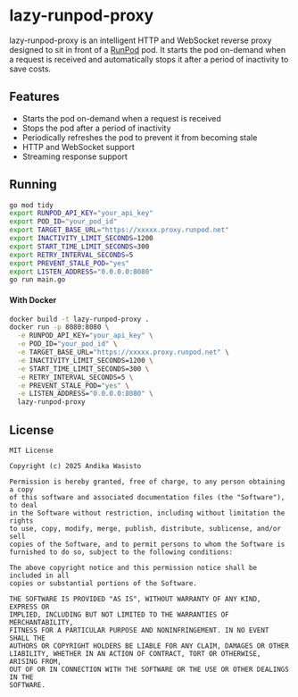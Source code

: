 lazy-runpod-proxy
=================

lazy-runpod-proxy is an intelligent HTTP and WebSocket reverse proxy designed
to sit in front of a [RunPod](https://www.runpod.io/) pod. It starts the pod
on-demand when a request is received and automatically stops it after a period
of inactivity to save costs.

Features
--------

- Starts the pod on-demand when a request is received
- Stops the pod after a period of inactivity
- Periodically refreshes the pod to prevent it from becoming stale
- HTTP and WebSocket support
- Streaming response support

Running
-------

```bash
go mod tidy
export RUNPOD_API_KEY="your_api_key"
export POD_ID="your_pod_id"
export TARGET_BASE_URL="https://xxxxx.proxy.runpod.net"
export INACTIVITY_LIMIT_SECONDS=1200
export START_TIME_LIMIT_SECONDS=300
export RETRY_INTERVAL_SECONDS=5
export PREVENT_STALE_POD="yes"
export LISTEN_ADDRESS="0.0.0.0:8080"
go run main.go
```

#### With Docker

```bash
docker build -t lazy-runpod-proxy .
docker run -p 8080:8080 \
  -e RUNPOD_API_KEY="your_api_key" \
  -e POD_ID="your_pod_id" \
  -e TARGET_BASE_URL="https://xxxxx.proxy.runpod.net" \
  -e INACTIVITY_LIMIT_SECONDS=1200 \
  -e START_TIME_LIMIT_SECONDS=300 \
  -e RETRY_INTERVAL_SECONDS=5 \
  -e PREVENT_STALE_POD="yes" \
  -e LISTEN_ADDRESS="0.0.0.0:8080" \
  lazy-runpod-proxy
```

License
-------

    MIT License

    Copyright (c) 2025 Andika Wasisto

    Permission is hereby granted, free of charge, to any person obtaining a copy
    of this software and associated documentation files (the "Software"), to deal
    in the Software without restriction, including without limitation the rights
    to use, copy, modify, merge, publish, distribute, sublicense, and/or sell
    copies of the Software, and to permit persons to whom the Software is
    furnished to do so, subject to the following conditions:

    The above copyright notice and this permission notice shall be included in all
    copies or substantial portions of the Software.

    THE SOFTWARE IS PROVIDED "AS IS", WITHOUT WARRANTY OF ANY KIND, EXPRESS OR
    IMPLIED, INCLUDING BUT NOT LIMITED TO THE WARRANTIES OF MERCHANTABILITY,
    FITNESS FOR A PARTICULAR PURPOSE AND NONINFRINGEMENT. IN NO EVENT SHALL THE
    AUTHORS OR COPYRIGHT HOLDERS BE LIABLE FOR ANY CLAIM, DAMAGES OR OTHER
    LIABILITY, WHETHER IN AN ACTION OF CONTRACT, TORT OR OTHERWISE, ARISING FROM,
    OUT OF OR IN CONNECTION WITH THE SOFTWARE OR THE USE OR OTHER DEALINGS IN THE
    SOFTWARE.